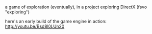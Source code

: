 a game of exploration (eventually), in a project exploring DirectX (fsvo "exploring")

here's an early build of the game engine in action: http://youtu.be/Bsd8l0LUn20

